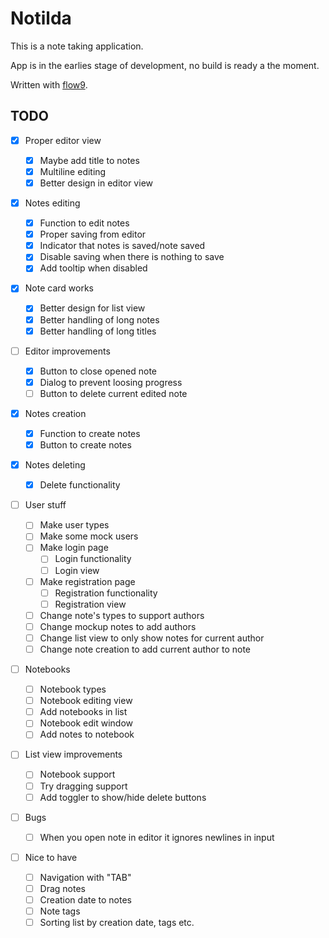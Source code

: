 # Notilda

This is a note taking application.

App is in the earlies stage of development, no build is ready a the moment.

Written with [flow9](https://github.com/area9innovation/flow9).

## TODO

- [x] Proper editor view

  - [x] Maybe add title to notes
  - [x] Multiline editing
  - [x] Better design in editor view

- [x] Notes editing

  - [x] Function to edit notes
  - [x] Proper saving from editor
  - [x] Indicator that notes is saved/note saved
  - [x] Disable saving when there is nothing to save
  - [x] Add tooltip when disabled

- [x] Note card works

  - [x] Better design for list view
  - [x] Better handling of long notes
  - [x] Better handling of long titles

- [ ] Editor improvements

  - [x] Button to close opened note
  - [x] Dialog to prevent loosing progress
  - [ ] Button to delete current edited note

- [x] Notes creation

  - [x] Function to create notes
  - [x] Button to create notes

- [x] Notes deleting

  - [x] Delete functionality

- [ ] User stuff

  - [ ] Make user types
  - [ ] Make some mock users
  - [ ] Make login page
    - [ ] Login functionality
    - [ ] Login view
  - [ ] Make registration page
    - [ ] Registration functionality
    - [ ] Registration view
  - [ ] Change note's types to support authors
  - [ ] Change mockup notes to add authors
  - [ ] Change list view to only show notes for current author
  - [ ] Change note creation to add current author to note

- [ ] Notebooks

  - [ ] Notebook types
  - [ ] Notebook editing view
  - [ ] Add notebooks in list
  - [ ] Notebook edit window
  - [ ] Add notes to notebook

- [ ] List view improvements

  - [ ] Notebook support
  - [ ] Try dragging support
  - [ ] Add toggler to show/hide delete buttons

- [ ] Bugs

  - [ ] When you open note in editor it ignores newlines in input

- [ ] Nice to have

  - [ ] Navigation with "TAB"
  - [ ] Drag notes
  - [ ] Creation date to notes
  - [ ] Note tags
  - [ ] Sorting list by creation date, tags etc.

